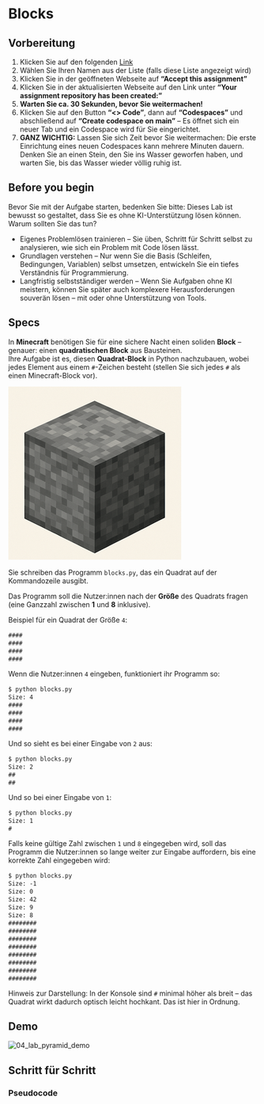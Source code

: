 # Blocks

## Vorbereitung
1. Klicken Sie auf den folgenden [Link](https://classroom.github.com/a/s4VcW-Rs)
2. Wählen Sie Ihren Namen aus der Liste (falls diese Liste angezeigt wird)
3. Klicken Sie in der geöffneten Webseite auf **“Accept this assignment”**
4. Klicken Sie in der aktualisierten Webseite auf den Link unter **“Your assignment repository has been created:”**
5. **Warten Sie ca. 30 Sekunden, bevor Sie weitermachen!**
6. Klicken Sie auf den Button **“<> Code”**, dann auf **“Codespaces”** und abschließend auf **“Create codespace on main”** – Es öffnet sich ein neuer Tab und ein Codespace wird für Sie eingerichtet.
7. **GANZ WICHTIG:** Lassen Sie sich Zeit bevor Sie weitermachen: Die erste Einrichtung eines neuen Codespaces kann mehrere Minuten dauern. Denken Sie an einen Stein, den Sie ins Wasser geworfen haben, und warten Sie, bis das Wasser wieder völlig ruhig ist.

## Before you begin
Bevor Sie mit der Aufgabe starten, bedenken Sie bitte: Dieses Lab ist bewusst so gestaltet, dass Sie es ohne KI-Unterstützung lösen können. Warum sollten Sie das tun?
* Eigenes Problemlösen trainieren – Sie üben, Schritt für Schritt selbst zu analysieren, wie sich ein Problem mit Code lösen lässt.
* Grundlagen verstehen – Nur wenn Sie die Basis (Schleifen, Bedingungen, Variablen) selbst umsetzen, entwickeln Sie ein tiefes Verständnis für Programmierung.
* Langfristig selbstständiger werden – Wenn Sie Aufgaben ohne KI meistern, können Sie später auch komplexere Herausforderungen souverän lösen – mit oder ohne Unterstützung von Tools.

## Specs

In **Minecraft** benötigen Sie für eine sichere Nacht einen soliden **Block** – genauer: einen **quadratischen Block** aus Bausteinen.  
Ihre Aufgabe ist es, diesen **Quadrat-Block** in Python nachzubauen, wobei jedes Element aus einem ```#```-Zeichen besteht (stellen Sie sich jedes ```#``` als einen Minecraft-Block vor).

![04_lab_block](img/04_lab_block.png)

Sie schreiben das Programm `blocks.py`, das ein Quadrat auf der Kommandozeile ausgibt.

Das Programm soll die Nutzer:innen nach der **Größe** des Quadrats fragen (eine Ganzzahl zwischen **1** und **8** inklusive).

Beispiel für ein Quadrat der Größe `4`:
~~~
####
####
####
####
~~~

Wenn die Nutzer:innen `4` eingeben, funktioniert ihr Programm so:

~~~shell
$ python blocks.py
Size: 4
####
####
####
####
~~~

Und so sieht es bei einer Eingabe von `2` aus:

~~~shell
$ python blocks.py
Size: 2
##
##
~~~~

Und so bei einer Eingabe von `1`:

~~~shell
$ python blocks.py
Size: 1
#
~~~~

Falls keine gültige Zahl zwischen `1` und `8` eingegeben wird, soll das Programm die Nutzer:innen so lange weiter zur Eingabe auffordern, bis eine korrekte Zahl eingegeben wird:

~~~shell
$ python blocks.py
Size: -1
Size: 0
Size: 42
Size: 9
Size: 8
########
########
########
########
########
########
########
########
~~~~

Hinweis zur Darstellung: In der Konsole sind ```#``` minimal höher als breit – das Quadrat wirkt dadurch optisch leicht hochkant. Das ist hier in Ordnung.

## Demo
![04_lab_pyramid_demo](img/04_demo_mario.gif)

## Schritt für Schritt

### Pseudocode


